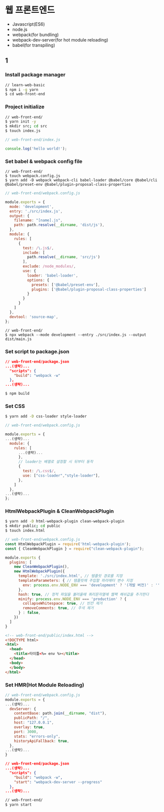 # 웹 프론트엔드

- Javascript(ES6)
- node.js
- webpack(for bundling)
- webpack-dev-server(for hot module reloading)
- babel(for transpiling)

## 1  

### Install package manager

```bash
// learn-web-basic  
$ npm i -g yarn  
$ cd web-front-end  
```

### Project initialize  

```bash
// web-front-end/  
$ yarn init -y  
$ mkdir src; cd src
$ touch index.js  
```

```javascript
// web-front-end/index.js

console.log('hello world!');
```

### Set babel & webpack config file

```
// web-front-end/  
$ touch webpack.config.js  
$ yarn add -D webpack webpack-cli babel-loader @babel/core @babel/cli @babel/preset-env @babel/plugin-proposal-class-properties  
```

```javascript
// web-front-end/webpack.config.js  

module.exports = {
  mode: 'development',  
  entry: './src/index.js',  
  output: {  
    filename: "[name].js",  
    path: path.resolve(__dirname, 'dist/js'),  
  },  
  module: {  
    rules: [  
      {  
        test: /\.js$/,  
        include: [  
          path.resolve(__dirname, 'src/js')  
        ],  
        exclude: /node_modules/,  
        use: {  
          loader: 'babel-loader',  
          options: {  
            presets: ['@babel/preset-env'],  
            plugins: ['@babel/plugin-proposal-class-properties']  
          }  
        }  
      }  
    ]  
  },  
  devtool: 'source-map',  
};  
```

```
// web-front-end/  
$ npx webpack --mode development --entry ./src/index.js --output dist/main.js  
```

### Set script to package.json

```json
// web-front-end/package.json  
...(생략)...  
  "scripts": {  
    "build": "webpack -w"  
  },  
...(생략)...  
```

```bash
$ npm build  
```

### Set CSS 

```bash
$ yarn add -D css-loader style-loader  
```

```javascript
// web-front-end/webpack.config.js  

module.exports = {  
...(생략)...  
  module: {  
    rules: [  
      ...(생략)...  
      },  
      // loader는 배열로 설정할 시 뒤부터 동작  
      {  
        test: /\.css$/,  
        use: ["css-loader","style-loader"],  
      },  
    ]  
  },  
...(생략)...  
};  
```

### HtmlWebpackPlugin & CleanWebpackPlugin


```bash
$ yarn add -D html-webpack-plugin clean-webpack-plugin  
$ mkdir public; cd public
$ touch index.html
```


```javascript
// web-front-end/webpack.config.js  
const HtmlWebpackPlugin = require('html-webpack-plugin');  
const { CleanWebpackPlugin } = require("clean-webpack-plugin");  

module.exports {  
  plugins: [  
    new CleanWebpackPlugin(),  
    new HtmlWebpackPlugin({  
      template: './src/index.html', // 템플릿 경로를 지정  
      templateParameters: { // 템플릿에 주입할 파라매터 변수 지정  
        env: process.env.NODE_ENV === 'development' ? '(개발 버전)' : '',  
      },  
      hash: true, // 정적 파일을 불러올때 쿼리문자열에 웹팩 해쉬값을 추가한다  
      minify: process.env.NODE_ENV === 'production' ? {  
        collapseWhitespace: true, // 빈칸 제거  
        removeComments: true, // 주석 제거  
      } : false,  
    })  
  ]  
}  
```

```html
<!-- web-front-end/public/index.html -->  
<!DOCTYPE html>  
<html>  
  <head>  
    <title>타이틀<%= env %></title>  
  </head>  
  <body>  
  </body>  
</html>  
```

### Set HMR(Hot Module Reloading)

```javascript
// web-front-end/webpack.config.js  
module.exports = {  
...(생략)...  
  devServer: {  
    contentBase: path.join(__dirname, "dist"),  
    publicPath: "/",  
    host: "127.0.0.1",  
    overlay: true,  
    port: 3000,  
    stats: "errors-only",  
    historyApiFallback: true,  
  },  
...(생략)...  
}
```

```json
// web-front-end/package.json  
...(생략)...  
  "scripts": {  
    "build": "webpack -w",  
    "start": "webpack-dev-server --progress"  
  },  
...(생략)...  
```

```bash
// web-front-end/  
$ yarn start  
```